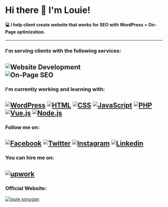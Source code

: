 # Hi there 👋 I'm Louie!
#### 💻 I help client create website that works for SEO with WordPress + On-Page optimization.
---

### I'm serving clients with the following services:
![Website Development](https://img.shields.io/badge/🌏_Website_Development-informational) <br>
![On-Page SEO](https://img.shields.io/badge/📈_On--Page_SEO-blueviolet)
---

### I'm currently working and learning with:
[![WordPress](https://img.shields.io/badge/WordPress-21759b)](https://wordpress.org)
[![HTML](https://img.shields.io/badge/HTML-DD4B25)](https://html.spec.whatwg.org/)
[![CSS](https://img.shields.io/badge/CSS-214CE5)](https://www.w3.org/Style/CSS/Overview.en.html)
[![JavaScript](https://img.shields.io/badge/JavaScript-EFD81D)](https://www.ecma-international.org/ecma-262/)
[![PHP](https://img.shields.io/badge/PHP-858EBB)](https://www.php.net/)
[![Vue.js](https://img.shields.io/badge/Vue.js-3FB27F)](https://vuejs.org/)
[![Node.js](https://img.shields.io/badge/Node.js-77B65C)](https://nodejs.org/)
---

### Follow me on:
[![Facebook](https://img.shields.io/badge/Facebook-1877F2?style=for-the-badge&logo=facebook&logoColor=white)](https://www.facebook.com/louson21)
[![Twitter](https://img.shields.io/badge/Twitter-1DA1F2?style=for-the-badge&logo=twitter&logoColor=white)](https://www.twitter.com/louson21)
[![Instagram](https://img.shields.io/badge/Instagram-E4405F?style=for-the-badge&logo=instagram&logoColor=white)](https://www.instagram.com/louiesonugan)
[![Linkedin](https://img.shields.io/badge/LinkedIn-0077B5?style=for-the-badge&logo=linkedin&logoColor=white)](https://www.linkedin.com/in/louiesonugan)
---

### You can hire me on:
[![upwork](https://img.shields.io/badge/Upwork-14A800?style=for-the-badge&logo=upwork&logoColor=white)](https://www.upwork.com/freelancers/~015f952a2b58304fcf)
---
### Official Website:
[![louie sonugan](https://img.shields.io/badge/🌐_louiesonugan.com-2C3E50)](https://louiesonugan.com)

